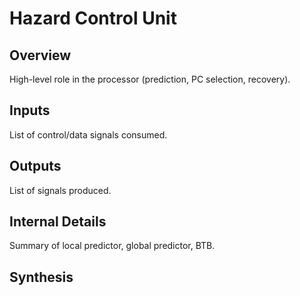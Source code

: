 # Hazard Control Unit

## Overview
High-level role in the processor (prediction, PC selection, recovery).

## Inputs
List of control/data signals consumed.

## Outputs
List of signals produced.

## Internal Details
Summary of local predictor, global predictor, BTB.

## Synthesis